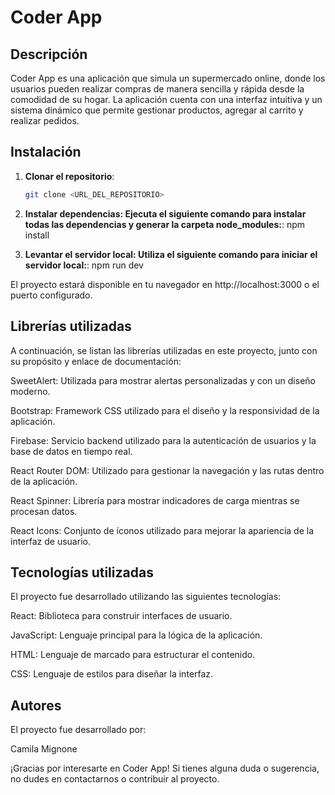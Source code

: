 # Coder App

## Descripción

Coder App es una aplicación que simula un supermercado online, donde los usuarios pueden realizar compras de manera sencilla y rápida desde la comodidad de su hogar. La aplicación cuenta con una interfaz intuitiva y un sistema dinámico que permite gestionar productos, agregar al carrito y realizar pedidos.

## Instalación

1. **Clonar el repositorio**:
   ```bash
   git clone <URL_DEL_REPOSITORIO>
2. **Instalar dependencias:
Ejecuta el siguiente comando para instalar todas las dependencias y generar la carpeta node_modules:**:
npm install

3. **Levantar el servidor local:
Utiliza el siguiente comando para iniciar el servidor local:**:
npm run dev

El proyecto estará disponible en tu navegador en http://localhost:3000 o el puerto configurado.

## Librerías utilizadas

A continuación, se listan las librerías utilizadas en este proyecto, junto con su propósito y enlace de documentación:

SweetAlert: Utilizada para mostrar alertas personalizadas y con un diseño moderno.

Bootstrap: Framework CSS utilizado para el diseño y la responsividad de la aplicación.

Firebase: Servicio backend utilizado para la autenticación de usuarios y la base de datos en tiempo real.

React Router DOM: Utilizado para gestionar la navegación y las rutas dentro de la aplicación.

React Spinner: Librería para mostrar indicadores de carga mientras se procesan datos.

React Icons: Conjunto de íconos utilizado para mejorar la apariencia de la interfaz de usuario.

## Tecnologías utilizadas

El proyecto fue desarrollado utilizando las siguientes tecnologías:

React: Biblioteca para construir interfaces de usuario.

JavaScript: Lenguaje principal para la lógica de la aplicación.

HTML: Lenguaje de marcado para estructurar el contenido.

CSS: Lenguaje de estilos para diseñar la interfaz.

## Autores

El proyecto fue desarrollado por:

Camila Mignone

¡Gracias por interesarte en Coder App! Si tienes alguna duda o sugerencia, no dudes en contactarnos o contribuir al proyecto.
